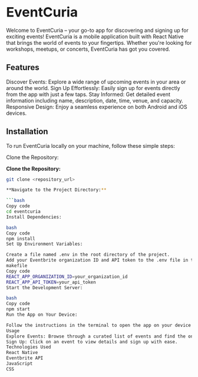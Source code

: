 # <span style="font-size:36px;">EventCuria</span>
Welcome to EventCuria – your go-to app for discovering and signing up for exciting events! EventCuria is a mobile application built with React Native that brings the world of events to your fingertips. Whether you're looking for workshops, meetups, or concerts, EventCuria has got you covered.

## Features
Discover Events: Explore a wide range of upcoming events in your area or around the world.
Sign Up Effortlessly: Easily sign up for events directly from the app with just a few taps.
Stay Informed: Get detailed event information including name, description, date, time, venue, and capacity.
Responsive Design: Enjoy a seamless experience on both Android and iOS devices.

## Installation
To run EventCuria locally on your machine, follow these simple steps:

Clone the Repository:

**Clone the Repository:**
   ```bash
   git clone <repository_url>

**Navigate to the Project Directory:**

```bash
Copy code
cd eventcuria
Install Dependencies:

bash
Copy code
npm install
Set Up Environment Variables:

Create a file named .env in the root directory of the project.
Add your Eventbrite organization ID and API token to the .env file in the following format:
makefile
Copy code
REACT_APP_ORGANIZATION_ID=your_organization_id
REACT_APP_API_TOKEN=your_api_token
Start the Development Server:

bash
Copy code
npm start
Run the App on Your Device:

Follow the instructions in the terminal to open the app on your device or emulator.
Usage
Explore Events: Browse through a curated list of events and find the ones that interest you.
Sign Up: Click on an event to view details and sign up with ease.
Technologies Used
React Native
Eventbrite API
JavaScript
CSS
